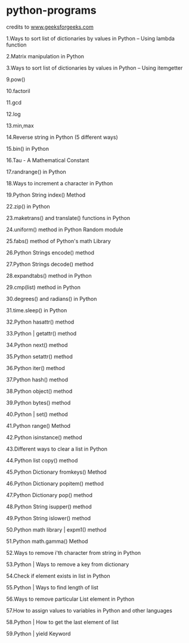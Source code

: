 # python-programs

credits to www.geeksforgeeks.com


1.Ways to sort list of dictionaries by values in Python – Using lambda function

2.Matrix manipulation in Python

3.Ways to sort list of dictionaries by values in Python – Using itemgetter

9.pow()

10.factoril

11.gcd

12.log

13.min,max

14.Reverse string in Python (5 different ways)

15.bin() in Python

16.Tau - A Mathematical Constant

17.randrange() in Python

18.Ways to increment a character in Python

19.Python String index() Method

22.zip() in Python

23.maketrans() and translate() functions in Python

24.uniform() method in Python Random module

25.fabs() method of Python's math Library

26.Python Strings encode() method

27.Python Strings decode() method

28.expandtabs() method in Python

29.cmp(list) method in Python

30.degrees() and radians() in Python

31.time.sleep() in Python

32.Python hasattr() method

33.Python | getattr() method

34.Python next() method

35.Python setattr() method

36.Python iter() method

37.Python hash() method

38.Python object() method

39.Python bytes() method

40.Python | set() method

41.Python range() Method

42.Python isinstance() method

43.Different ways to clear a list in Python

44.Python list copy() method

45.Python Dictionary fromkeys() Method

46.Python Dictionary popitem() method

47.Python Dictionary pop() method

48.Python String isupper() method

49.Python String islower() method

50.Python math library | expm1() method

51.Python math.gamma() Method

52.Ways to remove i'th character from string in Python

53.Python | Ways to remove a key from dictionary

54.Check if element exists in list in Python

55.Python | Ways to find length of list

56.Ways to remove particular List element in Python

57.How to assign values to variables in Python and other languages

58.Python | How to get the last element of list

59.Python | yield Keyword

